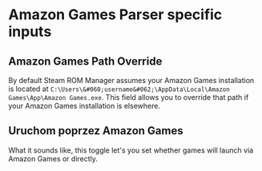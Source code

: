 # Amazon Games Parser specific inputs

## Amazon Games Path Override

By default Steam ROM Manager assumes your Amazon Games installation is located at `C:\Users\&#060;username&#062;\AppData\Local\Amazon Games\App\Amazon Games.exe`. This field allows you to override that path if your Amazon Games installation is elsewhere.

## Uruchom poprzez Amazon Games

What it sounds like, this toggle let's you set whether games will launch via Amazon Games or directly.
